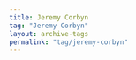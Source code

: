 ```yaml
---
title: Jeremy Corbyn
tag: "Jeremy Corbyn"
layout: archive-tags
permalink: "tag/jeremy-corbyn"
---
```

